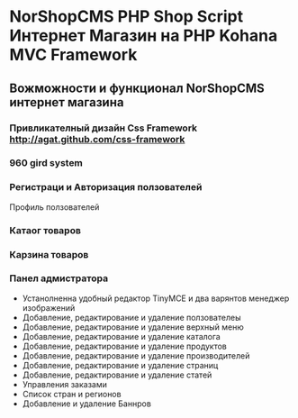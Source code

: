 <html xmlns="http://www.w3.org/1999/xhtml">
<head>
  <title>NorShopCMS PHP Shop Script Интернет Магазин на PHP Kohana MVC Framework </title>
</head>

<body>


<h1>NorShopCMS PHP Shop Script Интернет Магазин на PHP Kohana MVC Framework </h1>

<h2>Вожможности и функционал NorShopCMS интернет магазина</h2>
<h3>Привликателный дизайн Css Framework <a href="http://agat.github.com/css-framework">http://agat.github.com/css-framework</a></h3>
<h3>960 gird system</h3>
<h3>Регистраци и Авторизация ползователей </h3
<h3>Профиль ползователей</h3>
<h3>Катаог товаров</h3>
<h3>Карзина товаров</h3>

<h3>Панел адмистратора</h3>
<ul>
<li>Устанолненна удобный редактор TinyMCE и два варянтов менеджер изображений</li>
<li>Добавление, редактирование и удаление ползователеы</li>
<li>Добавление, редактирование и удаление верхный меню</li>
<li>Добавление, редактирование и удаление каталога</li>
<li>Добавление, редактирование и удаление продуктов</li>
<li>Добавление, редактирование и удаление производителей</li>
<li>Добавление, редактирование и удаление страниц</li>
<li>Добавление, редактирование и удаление статей</li>
<li>Управления заказами</li>
<li>Список стран и регионов</li>
<li>Добавление и удаление Баннров</li>
</ul>
</body>